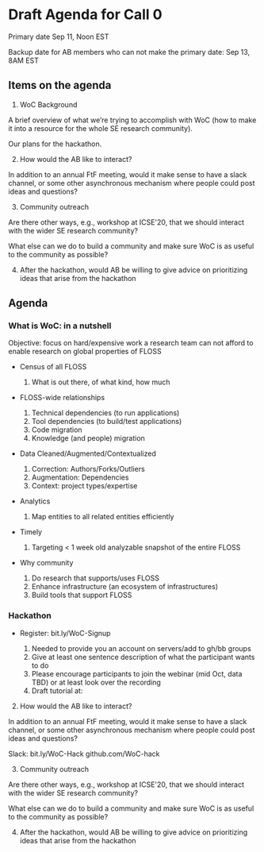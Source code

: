 # Draft Agenda for Call 0

Primary date Sep 11, Noon EST

Backup date for AB members who can not make the primary date:
Sep 13, 8AM EST

## Items on the agenda

1. WoC Background

A brief overview of what we’re trying to accomplish with WoC (how to
make it into a resource for the whole SE research community). 

Our plans for the hackathon.

2. How would the AB like to interact?

In addition to an annual FtF meeting, would it make sense to have a
slack channel, or some other asynchronous mechanism where people
could post ideas and questions? 

3. Community outreach

Are there other ways, e.g., workshop at ICSE'20, that we should interact with
the wider SE research community?

What else can we do to build a community and make sure WoC is as
useful to the community as possible? 

4. After the hackathon, would AB be willing to give advice on
   prioritizing ideas that arise from the hackathon 


## Agenda

### What is WoC: in a nutshell

Objective: focus on hard/expensive work a research team can not
afford to enable research on global properties of FLOSS

- Census of all FLOSS
    1. What is out there, of what kind, how much
- FLOSS-wide relationships
    1. Technical dependencies (to run applications)
    1. Tool dependencies (to build/test applications)
    1. Code migration
	1. Knowledge (and people) migration
- Data Cleaned/Augmented/Contextualized
	1. Correction: Authors/Forks/Outliers
    1. Augmentation: Dependencies
	1. Context: project types/expertise
- Analytics
    1. Map entities to all related entities efficiently
- Timely
    1. Targeting < 1 week old analyzable snapshot of the entire FLOSS	


- Why community
    1. Do research that supports/uses FLOSS
    1. Enhance infrastructure (an ecosystem of infrastructures)
    1. Build tools that support FLOSS
	
### Hackathon

- Register: bit.ly/WoC-Signup

    1. Needed to provide you an account on servers/add to gh/bb groups
    1. Give at least one sentence description of what the
       participant wants to do
    1. Please encourage participants to join the webinar (mid Oct,
       data TBD) or at least
       look over the recording
    1. Draft tutorial at: 

2. How would the AB like to interact?

In addition to an annual FtF meeting, would it make sense to have a
slack channel, or some other asynchronous mechanism where people
could post ideas and questions? 

Slack: bit.ly/WoC-Hack
github.com/WoC-hack 

3. Community outreach

Are there other ways, e.g., workshop at ICSE'20, that we should interact with
the wider SE research community?

What else can we do to build a community and make sure WoC is as
useful to the community as possible? 

4. After the hackathon, would AB be willing to give advice on
   prioritizing ideas that arise from the hackathon 
